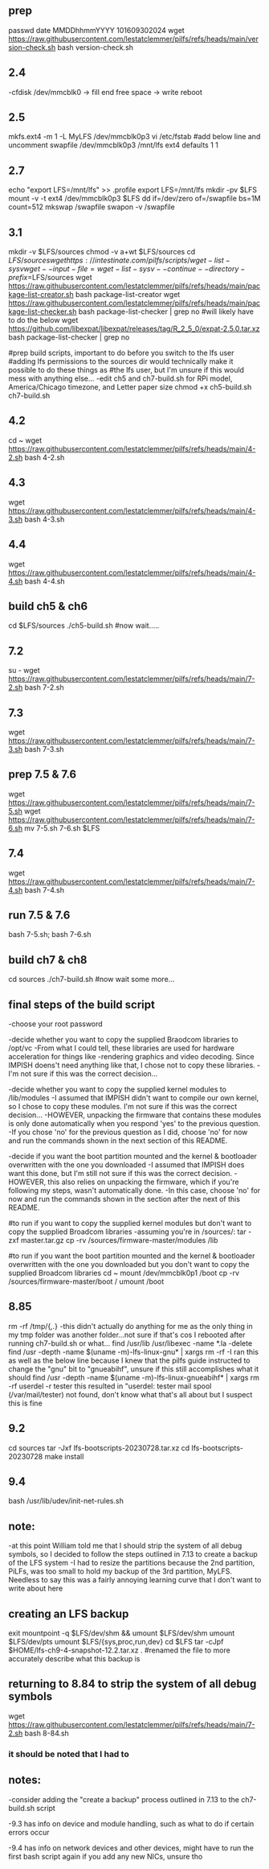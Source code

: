 ## prep
passwd
date MMDDhhmmYYYY 101609302024
wget https://raw.githubusercontent.com/lestatclemmer/pilfs/refs/heads/main/version-check.sh
bash version-check.sh

## 2.4
-cfdisk /dev/mmcblk0 -> fill end free space -> write
reboot

## 2.5
mkfs.ext4 -m 1 -L MyLFS /dev/mmcblk0p3
vi /etc/fstab
#add below line and uncomment swapfile
/dev/mmcblk0p3  /mnt/lfs ext4   defaults      1     1

## 2.7
echo "export LFS=/mnt/lfs" >> .profile
export LFS=/mnt/lfs
mkdir -pv $LFS
mount -v -t ext4 /dev/mmcblk0p3 $LFS
dd if=/dev/zero of=/swapfile bs=1M count=512
mkswap /swapfile
swapon -v /swapfile

## 3.1
mkdir -v $LFS/sources
chmod -v a+wt $LFS/sources
cd $LFS/sources
wget https://intestinate.com/pilfs/scripts/wget-list-sysv
wget --input-file=wget-list-sysv --continue --directory-prefix=$LFS/sources
wget https://raw.githubusercontent.com/lestatclemmer/pilfs/refs/heads/main/package-list-creator.sh
bash package-list-creator
wget https://raw.githubusercontent.com/lestatclemmer/pilfs/refs/heads/main/package-list-checker.sh
bash package-list-checker | grep no
#will likely have to do the below
wget https://github.com/libexpat/libexpat/releases/tag/R_2_5_0/expat-2.5.0.tar.xz
bash package-list-checker | grep no

#prep build scripts, important to do before you switch to the lfs user
#adding lfs permissions to the sources dir would technically make it possible to do these things as
#the lfs user, but I'm unsure if this would mess with anything else...
-edit ch5 and ch7-build.sh for RPi model, America/Chicago timezone, and Letter paper size
chmod +x ch5-build.sh ch7-build.sh

## 4.2
cd ~
wget https://raw.githubusercontent.com/lestatclemmer/pilfs/refs/heads/main/4-2.sh
bash 4-2.sh

## 4.3
wget https://raw.githubusercontent.com/lestatclemmer/pilfs/refs/heads/main/4-3.sh
bash 4-3.sh

## 4.4
wget https://raw.githubusercontent.com/lestatclemmer/pilfs/refs/heads/main/4-4.sh
bash 4-4.sh

## build ch5 & ch6
cd $LFS/sources
./ch5-build.sh
#now wait.....

## 7.2
su -
wget https://raw.githubusercontent.com/lestatclemmer/pilfs/refs/heads/main/7-2.sh
bash 7-2.sh

## 7.3
wget https://raw.githubusercontent.com/lestatclemmer/pilfs/refs/heads/main/7-3.sh
bash 7-3.sh

## prep 7.5 & 7.6
wget https://raw.githubusercontent.com/lestatclemmer/pilfs/refs/heads/main/7-5.sh
wget https://raw.githubusercontent.com/lestatclemmer/pilfs/refs/heads/main/7-6.sh
mv 7-5.sh 7-6.sh $LFS

## 7.4
wget https://raw.githubusercontent.com/lestatclemmer/pilfs/refs/heads/main/7-4.sh
bash 7-4.sh

## run 7.5 & 7.6
bash 7-5.sh; bash 7-6.sh

## build ch7 & ch8
cd sources
./ch7-build.sh
#now wait some more...

## final steps of the build script
-choose your root password

-decide whether you want to copy the supplied Braodcom libraries to /opt/vc
-From what I could tell, these libraries are used for hardware acceleration for things like 
-rendering graphics and video decoding. Since IMPISH doens't need anything like that, I chose not to copy these libraries.
-I'm not sure if this was the correct decision...

-decide whether you want to copy the supplied kernel modules to /lib/modules
-I assumed that IMPISH didn't want to compile our own kernel, so I chose to copy these modules. I'm not sure if this was the correct decision...
-HOWEVER, unpacking the firmware that contains these modules is only done automatically when you respond 'yes' to the previous question.
-If you chose 'no' for the previous question as I did, choose 'no' for now and run the commands shown in the next section of this README.

-decide if you want the boot partition mounted and the kernel & bootloader overwritten with the one you downloaded
-I assumed that IMPISH does want this done, but I'm still not sure if this was the correct decision.
-HOWEVER, this also relies on unpacking the firmware, which if you're following my steps, wasn't automatically done.
-In this case, choose 'no' for now and run the commands shown in the section after the next of this README.

#to run if you want to copy the supplied kernel modules but don't want to copy the supplied Broadcom libraries
-assuming you're in /sources/:
tar -zxf master.tar.gz
cp -rv /sources/firmware-master/modules /lib

#to run if you want the boot partition mounted and the kernel & bootloader overwritten with the one you downloaded but you don't want to copy the supplied Broadcom libraries
cd ~
mount /dev/mmcblk0p1 /boot
cp -rv /sources/firmware-master/boot /
umount /boot

## 8.85
rm -rf /tmp/{*,.*}
-this didn't actually do anything for me as the only thing in my tmp folder was another folder...not sure if that's cos I rebooted after running ch7-build.sh or what...
find /usr/lib /usr/libexec -name \*.la -delete
find /usr -depth -name $(uname -m)-lfs-linux-gnu\* | xargs rm -rf
-I ran this as well as the below line because I knew that the pilfs guide instructed to change the "gnu" bit to "gnueabihf", unsure if this still accomplishes what it should
find /usr -depth -name $(uname -m)-lfs-linux-gnueabihf\* | xargs rm -rf
userdel -r tester
this resulted in "userdel: tester mail spool (/var/mail/tester) not found, don't know what that's all about but I suspect this is fine

## 9.2
cd sources
tar -Jxf lfs-bootscripts-20230728.tar.xz
cd lfs-bootscripts-20230728
make install

## 9.4
bash /usr/lib/udev/init-net-rules.sh

## note:
-at this point William told me that I should strip the system of all debug symbols, so I decided to follow the steps outlined in 7.13 to create a backup of the
LFS system
-I had to resize the partitions because the 2nd partition, PiLFs, was too small to hold my backup of the 3rd partition, MyLFS. Needless to say this was a fairly annoying learning
curve that I don't want to write about here

## creating an LFS backup
exit
mountpoint -q $LFS/dev/shm && umount $LFS/dev/shm
umount $LFS/dev/pts
umount $LFS/{sys,proc,run,dev}
cd $LFS
tar -cJpf $HOME/lfs-ch9-4-snapshot-12.2.tar.xz .
#renamed the file to more accurately describe what this backup is

## returning to 8.84 to strip the system of all debug symbols
wget https://raw.githubusercontent.com/lestatclemmer/pilfs/refs/heads/main/7-2.sh
bash 8-84.sh
### it should be noted that I had to 

## notes:
-consider adding the "create a backup" process outlined in 7.13 to the ch7-build.sh script

-9.3 has info on device and module handling, such as what to do if certain errors occur

-9.4 has info on network devices and other devices, might have to run the first bash script again if you add any new NICs, unsure tho
